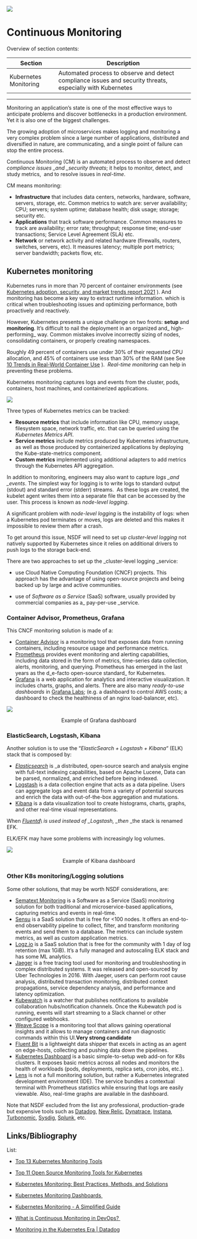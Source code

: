 ![](images/NSDF.png)

# Continuous Monitoring

Overview of section contents:

| Section               | Description                                                  |
| --------------------- | ------------------------------------------------------------ |
| Kubernetes Monitoring | Automated process to observe and detect compliance issues and security threats, especially with Kubernetes |

---

Monitoring an application’s state is one of the most effective ways to anticipate problems and discover bottlenecks in a production environment. Yet it is also one of the biggest challenges.

The growing adoption of microservices makes logging and monitoring a very complex problem since a large number of applications, distributed and diversified in nature, are communicating, and a single point of failure can stop the entire process.

Continuous Monitoring (CM) is an automated process to observe and detect _compliance issues \_and \_security threats_; it helps to monitor, detect, and study metrics,  and to resolve issues in _real-time_.

CM means monitoring:

- **Infrastructure** that includes data centers, networks, hardware, software, servers, storage, etc. Common metrics to watch are: server availability; CPU; servers; system uptime; database health; disk usage; storage; security etc.
- **Applications** that track software performance. Common measures to track are availability; error rate; throughput; response time; end-user transactions; Service Level Agreement (SLA) etc.
- **Network** or network activity and related hardware (firewalls, routers, switches, servers, etc). It measures latency; multiple port metrics; server bandwidth; packets flow, etc.



## Kubernetes monitoring


Kubernetes runs in more than 70 percent of container environments (see [Kubernetes adoption, security, and market trends report 2021](https://www.redhat.com/en/resources/kubernetes-adoption-security-market-trends-2021-overview) ). And monitoring has become a key way to extract runtime information. which is critical when troubleshooting issues and optimizing performance, both proactively and reactively.

However, Kubernetes presents a unique challenge on two fronts: **setup** and **monitoring**. It’s difficult to nail the deployment in an organized and_ high-performing_ way. Common mistakes involve incorrectly sizing of nodes, consolidating containers, or properly creating namespaces.

Roughly 49 percent of containers use under 30% of their requested CPU allocation, and 45% of containers use less than 30% of the RAM (see See [10 Trends in Real-World Container Use](https://www.datadoghq.com/container-report/) ).  *Real-time monitoring* can help in preventing these problems.

Kubernetes monitoring captures logs and events from the cluster, pods, containers, host machines, and containerized applications.

![](images/k8s-monitoring.png)



Three types of Kubernetes metrics can be tracked:

-   **Resource metrics** that include information like CPU, memory usage, filesystem space, network traffic, etc. that can be queried using the _Kubernetes Metrics API_.
-   **Service metrics** include metrics produced by Kubernetes infrastructure, as well as those produced by containerized applications by deploying the Kube-state-metrics component.
-   **Custom metrics** implemented using additional adapters to add metrics through the Kubernetes API aggregation.



In addition to monitoring, engineers may also want to capture _logs \_and \_events_. The simplest way for logging is to write logs to standard output (stdout) and standard error (stderr) streams.  As these logs are created, the kubelet agent writes them into a separate file that can be accessed by the user. This process is known as _node-level logging_.

A significant problem with _node-level logging_ is the instability of logs: when a Kubernetes pod terminates or moves, logs are deleted and this makes it impossible to review them after a crash.

To get around this issue, NSDF will need to set up _cluster-level logging_ not natively supported by Kubernetes since it relies on additional drivers to push logs to the storage back-end.

There are two approaches to set up the \_cluster-level logging \_service:

- use Cloud Native Computing Foundation (CNCF) projects. This approach has the advantage of using open-source projects and being backed up by large and active communities.

- use of _Software as a Service_ (SaaS) software, usually provided by commercial companies as a\_ pay-per-use \_service.

  

### Container Advisor, Prometheus, Grafana

This CNCF monitoring solution is made of a:

- [Container Advisor](https://github.com/google/cadvisor)  is a monitoring tool that exposes data from running containers, including resource usage and performance metrics.
- [Prometheus](https://prometheus.io/)  provides event monitoring and alerting capabilities, including data stored in the form of metrics, time-series data collection, alerts, monitoring, and querying. Prometheus has emerged in the last years as the d_e-facto open-source standard_ for Kubernetes.
- [Grafana](https://grafana.com/)  is a web application for analytics and interactive visualization. It includes charts, graphs, and alerts. There are also many _ready-to-use dashboards_ in [Grafana Labs](https://grafana.com/grafana/dashboards); (e.g. a dashboard to control AWS costs; a dashboard to check the healthiness of an nginx load-balancer, etc).

![](images/graphana.png)

<p align='center'>Example of Grafana dashboard</p>



### ElasticSearch, Logstash, Kibana 

Another solution is to use the “_ElasticSearch + Logstash + Kibana“_ (ELK) stack that is composed by:

- [_Elasticsearch_](https://www.elastic.co/) is \_a distributed, open-source search and analysis engine with full-text indexing capabilities, based on Apache Lucene, Data can be parsed, normalized, and enriched before being indexed.
- [Logstash](https://www.elastic.co/logstash/) is a data collection engine that acts as a data pipeline. Users can aggregate logs and event data from a variety of potential sources and enrich the data with out-of-the-box aggregation and mutations. 
- [Kibana](https://www.elastic.co/kibana/) is a data visualization tool to create histograms, charts, graphs, and other real-time visual representations.

When [_Fluentd_](https://www.fluentd.org/)\ _is used_ _instead of \_Logstash, \_then_ \_the stack is renamed EFK.

ELK/EFK may have some problems with increasingly log volumes.

![](images/kibana.png)

<p align='center'>Example of Kibana dashboard</p>

### Other K8s monitoring/Logging solutions

Some other solutions, that may be worth NSDF considerations, are:

- [Sematext  Monitoring](https://sematext.com/spm/) is a Software as a Service (SaaS) monitoring solution for both traditional and microservice-based applications, capturing metrics and events in real-time.
- [Sensu](https://sensu.io/) is a SaaS solution that is free for &lt;100 nodes. It offers an end-to-end observability pipeline to collect, filter, and transform monitoring events and send them to a database. The metrics can include system metrics, as well as custom application metrics.
- [Logz.io](https://logz.io/) is a SaaS solution that is free for the community with 1 day of log retention (max 1GiB). It’s a fully managed and autoscaling ELK stack and has some ML analytics.
- [Jaeger](https://github.com/jaegertracing/jaeger) is a free tracing tool used for monitoring and troubleshooting in complex distributed systems. It was released and open-sourced by Uber Technologies in 2016. With Jaeger, users can perform root cause analysis, distributed transaction monitoring, distributed context propagations, service dependency analysis, and performance and latency optimization.
- [Kubewatch](https://github.com/bitnami-labs/kubewatch) is a watcher that publishes notifications to available collaboration hubs/notification channels. Once the Kubewatch pod is running, events will start streaming to a Slack channel or other configured webhooks.
- [Weave Scope](https://github.com/weaveworks/scope) is a monitoring tool that allows gaining operational insights and it allows to manage containers and run diagnostic commands within this UI.**Very strong candidate**
- [Fluent Bit](https://fluentbit.io/) is a lightweight data shipper that excels in acting as an agent on edge-hosts, collecting and pushing data down the pipelines.
- [Kubernetes Dashboard](https://github.com/kubernetes/dashboard) is a basic simple-to-setup web add-on for K8s clusters. It exposes basic metrics across all nodes and monitors the health of workloads (pods, deployments, replica sets, cron jobs, etc.).
- [Lens](https://www.mirantis.com/software/lens/) is not a full monitoring solution, but rather a Kubernetes integrated development environment (IDE). The service bundles a contextual terminal with Prometheus statistics while ensuring that logs are easily viewable. Also, real-time graphs are available in the dashboard.

Note that NSDF excluded from the list any professional, production-grade but expensive tools such as [Datadog](https://www.datadoghq.com/), [New Relic](https://newrelic.com/), [Dynatrace](https://www.dynatrace.com/), [Instana](https://www.instana.com/), [Turbonomic](https://www.turbonomic.com/), [Sysdig](https://sysdig.com/), [Splunk](https://www.splunk.com/en_us/hp21.html), etc.



## Links/Bibliography

List:

-   [Top 13 Kubernetes Monitoring Tools](https://sematext.com/blog/kubernetes-monitoring-tools/)
-   [Top 11 Open Source Monitoring Tools for Kubernetes](https://logz.io/blog/open-source-monitoring-tools-for-kubernetes/)
-   [Kubernetes Monitoring: Best Practices, Methods, and Solutions](https://logz.io/blog/kubernetes-monitoring/)

- [Kubernetes Monitoring Dashboards ](https://loft.sh/blog/kubernetes-monitoring-dashboards-5-best-open-source-tools/)

-   [Kubernetes Monitoring - A Simplified Guide](https://www.chaossearch.io/blog/kubernetes-monitoring-guide)
-   [What is Continuous Monitoring in DevOps? ](https://www.browserstack.com/guide/continuous-monitoring-in-devops)
-   [Monitoring in the Kubernetes Era | Datadog](https://www.datadoghq.com/blog/monitoring-kubernetes-era/)



​          